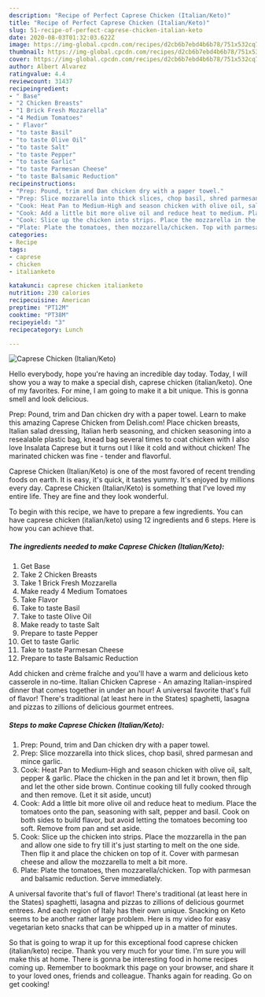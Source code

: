 ```yaml
---
description: "Recipe of Perfect Caprese Chicken (Italian/Keto)"
title: "Recipe of Perfect Caprese Chicken (Italian/Keto)"
slug: 51-recipe-of-perfect-caprese-chicken-italian-keto
date: 2020-08-03T01:32:03.622Z
image: https://img-global.cpcdn.com/recipes/d2cb6b7ebd4b6b78/751x532cq70/caprese-chicken-italianketo-recipe-main-photo.jpg
thumbnail: https://img-global.cpcdn.com/recipes/d2cb6b7ebd4b6b78/751x532cq70/caprese-chicken-italianketo-recipe-main-photo.jpg
cover: https://img-global.cpcdn.com/recipes/d2cb6b7ebd4b6b78/751x532cq70/caprese-chicken-italianketo-recipe-main-photo.jpg
author: Albert Alvarez
ratingvalue: 4.4
reviewcount: 31437
recipeingredient:
- " Base"
- "2 Chicken Breasts"
- "1 Brick Fresh Mozzarella"
- "4 Medium Tomatoes"
- " Flavor"
- "to taste Basil"
- "to taste Olive Oil"
- "to taste Salt"
- "to taste Pepper"
- "to taste Garlic"
- "to taste Parmesan Cheese"
- "to taste Balsamic Reduction"
recipeinstructions:
- "Prep: Pound, trim and Dan chicken dry with a paper towel."
- "Prep: Slice mozzarella into thick slices, chop basil, shred parmesan and mince garlic."
- "Cook: Heat Pan to Medium-High and season chicken with olive oil, salt, pepper &amp; garlic. Place the chicken in the pan and let it brown, then flip and let the other side brown. Continue cooking till fully cooked through and then remove. (Let it sit aside, uncut)"
- "Cook: Add a little bit more olive oil and reduce heat to medium. Place the tomatoes onto the pan, seasoning with salt, pepper and basil. Cook on both sides to build flavor, but avoid letting the tomatoes becoming too soft. Remove from pan and set aside."
- "Cook: Slice up the chicken into strips. Place the mozzarella in the pan and allow one side to fry till it&#39;s just starting to melt on the one side. Then flip it and place the chicken on top of it. Cover with parmesan cheese and allow the mozzarella to melt a bit more."
- "Plate: Plate the tomatoes, then mozzarella/chicken. Top with parmesan and balsamic reduction. Serve immediately."
categories:
- Recipe
tags:
- caprese
- chicken
- italianketo

katakunci: caprese chicken italianketo 
nutrition: 230 calories
recipecuisine: American
preptime: "PT12M"
cooktime: "PT38M"
recipeyield: "3"
recipecategory: Lunch

---
```



![Caprese Chicken (Italian/Keto)](https://img-global.cpcdn.com/recipes/d2cb6b7ebd4b6b78/751x532cq70/caprese-chicken-italianketo-recipe-main-photo.jpg)

Hello everybody, hope you're having an incredible day today. Today, I will show you a way to make a special dish, caprese chicken (italian/keto). One of my favorites. For mine, I am going to make it a bit unique. This is gonna smell and look delicious.

Prep: Pound, trim and Dan chicken dry with a paper towel. Learn to make this amazing Caprese Chicken from Delish.com! Place chicken breasts, Italian salad dressing, Italian herb seasoning, and chicken seasoning into a resealable plastic bag, knead bag several times to coat chicken with I also love Insalata Caprese but it turns out I like it cold and without chicken! The marinated chicken was fine - tender and flavorful.

Caprese Chicken (Italian/Keto) is one of the most favored of recent trending foods on earth. It is easy, it's quick, it tastes yummy. It's enjoyed by millions every day. Caprese Chicken (Italian/Keto) is something that I've loved my entire life. They are fine and they look wonderful.


To begin with this recipe, we have to prepare a few ingredients. You can have caprese chicken (italian/keto) using 12 ingredients and 6 steps. Here is how you can achieve that.

<!--inarticleads1-->

##### The ingredients needed to make Caprese Chicken (Italian/Keto):

1. Get  Base
1. Take 2 Chicken Breasts
1. Take 1 Brick Fresh Mozzarella
1. Make ready 4 Medium Tomatoes
1. Take  Flavor
1. Take to taste Basil
1. Take to taste Olive Oil
1. Make ready to taste Salt
1. Prepare to taste Pepper
1. Get to taste Garlic
1. Take to taste Parmesan Cheese
1. Prepare to taste Balsamic Reduction


Add chicken and crème fraîche and you&#39;ll have a warm and delicious keto casserole in no-time. Italian Chicken Caprese - An amazing Italian-inspired dinner that comes together in under an hour! A universal favorite that&#39;s full of flavor! There&#39;s traditional (at least here in the States) spaghetti, lasagna and pizzas to zillions of delicious gourmet entrees. 

<!--inarticleads2-->

##### Steps to make Caprese Chicken (Italian/Keto):

1. Prep: Pound, trim and Dan chicken dry with a paper towel.
1. Prep: Slice mozzarella into thick slices, chop basil, shred parmesan and mince garlic.
1. Cook: Heat Pan to Medium-High and season chicken with olive oil, salt, pepper &amp; garlic. Place the chicken in the pan and let it brown, then flip and let the other side brown. Continue cooking till fully cooked through and then remove. (Let it sit aside, uncut)
1. Cook: Add a little bit more olive oil and reduce heat to medium. Place the tomatoes onto the pan, seasoning with salt, pepper and basil. Cook on both sides to build flavor, but avoid letting the tomatoes becoming too soft. Remove from pan and set aside.
1. Cook: Slice up the chicken into strips. Place the mozzarella in the pan and allow one side to fry till it&#39;s just starting to melt on the one side. Then flip it and place the chicken on top of it. Cover with parmesan cheese and allow the mozzarella to melt a bit more.
1. Plate: Plate the tomatoes, then mozzarella/chicken. Top with parmesan and balsamic reduction. Serve immediately.


A universal favorite that&#39;s full of flavor! There&#39;s traditional (at least here in the States) spaghetti, lasagna and pizzas to zillions of delicious gourmet entrees. And each region of Italy has their own unique. Snacking on Keto seems to be another rather large problem. Here is my video for easy vegetarian keto snacks that can be whipped up in a matter of minutes. 

So that is going to wrap it up for this exceptional food caprese chicken (italian/keto) recipe. Thank you very much for your time. I'm sure you will make this at home. There is gonna be interesting food in home recipes coming up. Remember to bookmark this page on your browser, and share it to your loved ones, friends and colleague. Thanks again for reading. Go on get cooking!
